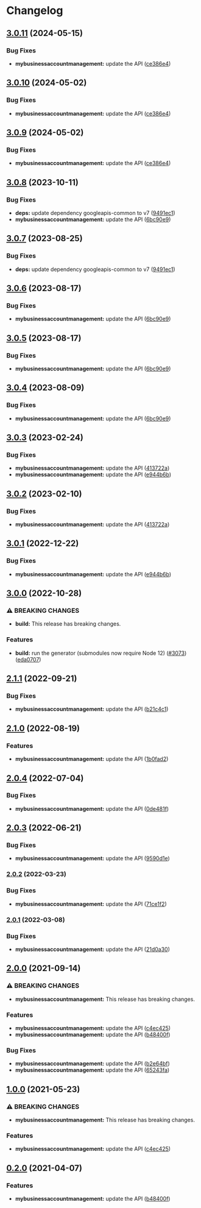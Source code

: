 # Changelog

## [3.0.11](https://github.com/a2425rdl/google-api-nodejs-client/compare/mybusinessaccountmanagement-v3.0.10...mybusinessaccountmanagement-v3.0.11) (2024-05-15)


### Bug Fixes

* **mybusinessaccountmanagement:** update the API ([ce386e4](https://github.com/a2425rdl/google-api-nodejs-client/commit/ce386e47e08737a2252203bc30d39229d9be595a))

## [3.0.10](https://github.com/googleapis/google-api-nodejs-client/compare/mybusinessaccountmanagement-v3.0.9...mybusinessaccountmanagement-v3.0.10) (2024-05-02)


### Bug Fixes

* **mybusinessaccountmanagement:** update the API ([ce386e4](https://github.com/googleapis/google-api-nodejs-client/commit/ce386e47e08737a2252203bc30d39229d9be595a))

## [3.0.9](https://github.com/googleapis/google-api-nodejs-client/compare/mybusinessaccountmanagement-v3.0.8...mybusinessaccountmanagement-v3.0.9) (2024-05-02)


### Bug Fixes

* **mybusinessaccountmanagement:** update the API ([ce386e4](https://github.com/googleapis/google-api-nodejs-client/commit/ce386e47e08737a2252203bc30d39229d9be595a))

## [3.0.8](https://github.com/googleapis/google-api-nodejs-client/compare/mybusinessaccountmanagement-v3.0.7...mybusinessaccountmanagement-v3.0.8) (2023-10-11)


### Bug Fixes

* **deps:** update dependency googleapis-common to v7 ([9491ec1](https://github.com/googleapis/google-api-nodejs-client/commit/9491ec1cdc3c413e7d73edcfcd59cf5c28a7c855))
* **mybusinessaccountmanagement:** update the API ([6bc90e9](https://github.com/googleapis/google-api-nodejs-client/commit/6bc90e95759cad41e70e9f3c75f706cd66d7bd4a))

## [3.0.7](https://github.com/googleapis/google-api-nodejs-client/compare/mybusinessaccountmanagement-v3.0.6...mybusinessaccountmanagement-v3.0.7) (2023-08-25)


### Bug Fixes

* **deps:** update dependency googleapis-common to v7 ([9491ec1](https://github.com/googleapis/google-api-nodejs-client/commit/9491ec1cdc3c413e7d73edcfcd59cf5c28a7c855))

## [3.0.6](https://github.com/googleapis/google-api-nodejs-client/compare/mybusinessaccountmanagement-v3.0.5...mybusinessaccountmanagement-v3.0.6) (2023-08-17)


### Bug Fixes

* **mybusinessaccountmanagement:** update the API ([6bc90e9](https://github.com/googleapis/google-api-nodejs-client/commit/6bc90e95759cad41e70e9f3c75f706cd66d7bd4a))

## [3.0.5](https://github.com/googleapis/google-api-nodejs-client/compare/mybusinessaccountmanagement-v3.0.4...mybusinessaccountmanagement-v3.0.5) (2023-08-17)


### Bug Fixes

* **mybusinessaccountmanagement:** update the API ([6bc90e9](https://github.com/googleapis/google-api-nodejs-client/commit/6bc90e95759cad41e70e9f3c75f706cd66d7bd4a))

## [3.0.4](https://github.com/googleapis/google-api-nodejs-client/compare/mybusinessaccountmanagement-v3.0.3...mybusinessaccountmanagement-v3.0.4) (2023-08-09)


### Bug Fixes

* **mybusinessaccountmanagement:** update the API ([6bc90e9](https://github.com/googleapis/google-api-nodejs-client/commit/6bc90e95759cad41e70e9f3c75f706cd66d7bd4a))

## [3.0.3](https://github.com/googleapis/google-api-nodejs-client/compare/mybusinessaccountmanagement-v3.0.2...mybusinessaccountmanagement-v3.0.3) (2023-02-24)


### Bug Fixes

* **mybusinessaccountmanagement:** update the API ([413722a](https://github.com/googleapis/google-api-nodejs-client/commit/413722ab846c0c06bf30481bfb224186cbeb2161))
* **mybusinessaccountmanagement:** update the API ([e944b6b](https://github.com/googleapis/google-api-nodejs-client/commit/e944b6b191d6029c2dae38ed5c777142d3d80039))

## [3.0.2](https://github.com/googleapis/google-api-nodejs-client/compare/mybusinessaccountmanagement-v3.0.1...mybusinessaccountmanagement-v3.0.2) (2023-02-10)


### Bug Fixes

* **mybusinessaccountmanagement:** update the API ([413722a](https://github.com/googleapis/google-api-nodejs-client/commit/413722ab846c0c06bf30481bfb224186cbeb2161))

## [3.0.1](https://github.com/googleapis/google-api-nodejs-client/compare/mybusinessaccountmanagement-v3.0.0...mybusinessaccountmanagement-v3.0.1) (2022-12-22)


### Bug Fixes

* **mybusinessaccountmanagement:** update the API ([e944b6b](https://github.com/googleapis/google-api-nodejs-client/commit/e944b6b191d6029c2dae38ed5c777142d3d80039))

## [3.0.0](https://github.com/googleapis/google-api-nodejs-client/compare/mybusinessaccountmanagement-v2.1.1...mybusinessaccountmanagement-v3.0.0) (2022-10-28)


### ⚠ BREAKING CHANGES

* **build:** This release has breaking changes.

### Features

* **build:** run the generator (submodules now require Node 12) ([#3073](https://github.com/googleapis/google-api-nodejs-client/issues/3073)) ([eda0707](https://github.com/googleapis/google-api-nodejs-client/commit/eda07079dadab46a80b6f9ede618f4f43030169e))

## [2.1.1](https://github.com/googleapis/google-api-nodejs-client/compare/mybusinessaccountmanagement-v2.1.0...mybusinessaccountmanagement-v2.1.1) (2022-09-21)


### Bug Fixes

* **mybusinessaccountmanagement:** update the API ([b21c4c1](https://github.com/googleapis/google-api-nodejs-client/commit/b21c4c1215fd9c212fd1ff3812e8a60e73a45733))

## [2.1.0](https://github.com/googleapis/google-api-nodejs-client/compare/mybusinessaccountmanagement-v2.0.4...mybusinessaccountmanagement-v2.1.0) (2022-08-19)


### Features

* **mybusinessaccountmanagement:** update the API ([1b0fad2](https://github.com/googleapis/google-api-nodejs-client/commit/1b0fad251cf497e6f63724b51b0ebd3b1173b1a6))

## [2.0.4](https://github.com/googleapis/google-api-nodejs-client/compare/mybusinessaccountmanagement-v2.0.3...mybusinessaccountmanagement-v2.0.4) (2022-07-04)


### Bug Fixes

* **mybusinessaccountmanagement:** update the API ([0de481f](https://github.com/googleapis/google-api-nodejs-client/commit/0de481f9b22d4cb33d28a2bc3216bfa6b6ed49f2))

## [2.0.3](https://github.com/googleapis/google-api-nodejs-client/compare/mybusinessaccountmanagement-v2.0.2...mybusinessaccountmanagement-v2.0.3) (2022-06-21)


### Bug Fixes

* **mybusinessaccountmanagement:** update the API ([9590d1e](https://github.com/googleapis/google-api-nodejs-client/commit/9590d1eb286771c858ee404497ba0eff47d4686d))

### [2.0.2](https://github.com/googleapis/google-api-nodejs-client/compare/mybusinessaccountmanagement-v2.0.1...mybusinessaccountmanagement-v2.0.2) (2022-03-23)


### Bug Fixes

* **mybusinessaccountmanagement:** update the API ([71ce1f2](https://github.com/googleapis/google-api-nodejs-client/commit/71ce1f2ee23a91bd1b2a8fa4472e6db95b7f5ca4))

### [2.0.1](https://github.com/googleapis/google-api-nodejs-client/compare/mybusinessaccountmanagement-v2.0.0...mybusinessaccountmanagement-v2.0.1) (2022-03-08)


### Bug Fixes

* **mybusinessaccountmanagement:** update the API ([21d0a30](https://github.com/googleapis/google-api-nodejs-client/commit/21d0a30ac77dc34dbb2916ae28e35ec81d7c4404))

## [2.0.0](https://www.github.com/googleapis/google-api-nodejs-client/compare/mybusinessaccountmanagement-v1.0.0...mybusinessaccountmanagement-v2.0.0) (2021-09-14)


### ⚠ BREAKING CHANGES

* **mybusinessaccountmanagement:** This release has breaking changes.

### Features

* **mybusinessaccountmanagement:** update the API ([c4ec425](https://www.github.com/googleapis/google-api-nodejs-client/commit/c4ec425148e1d9b4a0ac9857366f508eef183d60))
* **mybusinessaccountmanagement:** update the API ([b48400f](https://www.github.com/googleapis/google-api-nodejs-client/commit/b48400f1f3ab7ee349301f1a599a5ff67785ba11))


### Bug Fixes

* **mybusinessaccountmanagement:** update the API ([b2e64bf](https://www.github.com/googleapis/google-api-nodejs-client/commit/b2e64bfe98d64bc9bddc797abe86c143da39c5ea))
* **mybusinessaccountmanagement:** update the API ([65243fa](https://www.github.com/googleapis/google-api-nodejs-client/commit/65243fa447ce05a6aeccf327961f1a7166417db2))

## [1.0.0](https://www.github.com/googleapis/google-api-nodejs-client/compare/mybusinessaccountmanagement-v0.2.0...mybusinessaccountmanagement-v1.0.0) (2021-05-23)


### ⚠ BREAKING CHANGES

* **mybusinessaccountmanagement:** This release has breaking changes.

### Features

* **mybusinessaccountmanagement:** update the API ([c4ec425](https://www.github.com/googleapis/google-api-nodejs-client/commit/c4ec425148e1d9b4a0ac9857366f508eef183d60))

## [0.2.0](https://www.github.com/googleapis/google-api-nodejs-client/compare/mybusinessaccountmanagement-v0.1.0...mybusinessaccountmanagement-v0.2.0) (2021-04-07)


### Features

* **mybusinessaccountmanagement:** update the API ([b48400f](https://www.github.com/googleapis/google-api-nodejs-client/commit/b48400f1f3ab7ee349301f1a599a5ff67785ba11))

